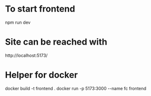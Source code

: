 # To start frontend

npm run dev

# Site can be reached with

http://localhost:5173/

# Helper for docker

docker build -t frontend .
docker run -p 5173:3000 --name fc frontend
